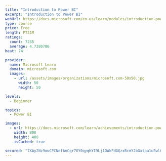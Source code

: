 ```yaml
---
title: "Introduction to Power BI"
excerpt: "Introduction to Power BI"
webUrl: https://docs.microsoft.com/en-us/learn/modules/introduction-power-bi/
type: course
price: Free
length: PT31M
ratings:
  count: 7235
  average: 4.7380786
heat: 74

provider:
  name: Microsoft Learn
  domain: microsoft.com
  images:
    - url: /assets/images/organizations/microsoft.com-50x50.jpg
      width: 50
      height: 50

levels:
  - Beginner

topics:
  - Power BI

images:
  - url: https://docs.microsoft.com/learn/achievements/introduction-power-bi-social.png
    width: 800
    height: 400
    isCached: true

secured: "7XAy2Nz9ouCPCNefAnCqr7OY0qyqhYI9Lj1OWkFdGQzxBcmYJbGxtpa1uEwlCn7ac7DizXX3NwsDKWPNwOamrN4bSJxFlEop/akpsWDkj9w0TQMckkLcQamKeejHMvCj1L1j9sOEvQ7z0IZu4cEhAU+4N/cMdzqZwt4UzAdDKoo5QnnCIhKAV2d2n9V2kO4vvetUO8wZJjIR6e/a53PImJyMuOUXkSSkR4h5eH9pxu9gImkYDsgdNoj9yodQSY7z1rlyLDbL3zSOIXdNhamkKv+ouFAKX4bv2goUpb9KuQYctpSgnEpZH6bbV72LMLl0mU0MVyrqSBlYheIUh3CHGWNcCeDvsDCJCidQEnly9ZXuukuQuclDRnuADBs/pJyXy1OxDEWLM0WjkPfqgxjC5THlfG/ZvjUIutwQhyJrsRE=;J9g0D9ul6I05ItF3cLawaA=="
---
```


